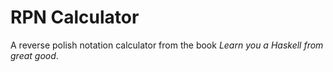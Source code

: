 # RPN Calculator

A reverse polish notation calculator from the book _Learn you a Haskell from great good_.
